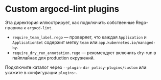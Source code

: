 # Custom argocd-lint plugins

Эта директория иллюстрирует, как подключить собственные Rego-правила к `argocd-lint`.

- `require_team_label.rego` — проверяет, что каждая `Application` и `ApplicationSet` содержит метку `team` или `app.kubernetes.io/managed-by`.
- `require_dry_run_annotation.rego` — рекомендует включить dry-run в пайплайнах для production окружений.

Подключите каталог через `--plugin-dir policy-plugins/custom` или укажите в конфигурации `plugins:`.
